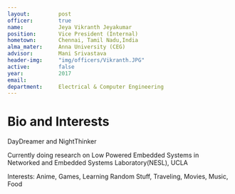 ```yaml
---
layout:     	post
officer: 		true
name:      		Jeya Vikranth Jeyakumar
position: 		Vice President (Internal)
hometown: 		Chennai, Tamil Nadu,India
alma_mater: 	Anna University (CEG)
advisor: 		Mani Srivastava
header-img: 	"img/officers/Vikranth.JPG"
active: 		false
year:  			2017
email: 			
department: 	Electrical & Computer Engineering
---
```


# Bio and Interests
DayDreamer and NightThinker

Currently doing research on Low Powered Embedded Systems in Networked and Embedded Systems Laboratory(NESL), UCLA

Interests:
Anime, Games, Learning Random Stuff, Traveling, Movies, Music, Food

